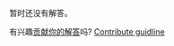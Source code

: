 
暂时还没有解答。

有兴趣[贡献你的解答](https://github.com/BFEdev/BFE.dev-solutions/blob/main/problem/implement-basic-debounce_zh.md)吗? [Contribute guidline](https://github.com/BFEdev/BFE.dev-solutions#how-to-contribute)
